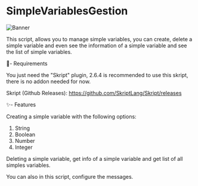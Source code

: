 # SimpleVariablesGestion

![Banner](https://user-images.githubusercontent.com/65398078/235501417-04ac5cb5-f20d-4a2a-b8c5-939cdb9403fc.png)

This script, allows you to manage simple variables, you can create, delete a simple variable and even see the information of a simple variable and see the list of simple variables.

📑- Requirements

You just need the "Skript" plugin, 2.6.4 is recommended to use this skript, there is no addon needed for now.

Skript (Github Releases): https://github.com/SkriptLang/Skript/releases

✨- Features

Creating a simple variable with the following options:
  1. String
  2. Boolean
  3. Number
  4. Integer

Deleting a simple variable, get info of a simple variable and get list of all simples variables.

You can also in this script, configure the messages.
